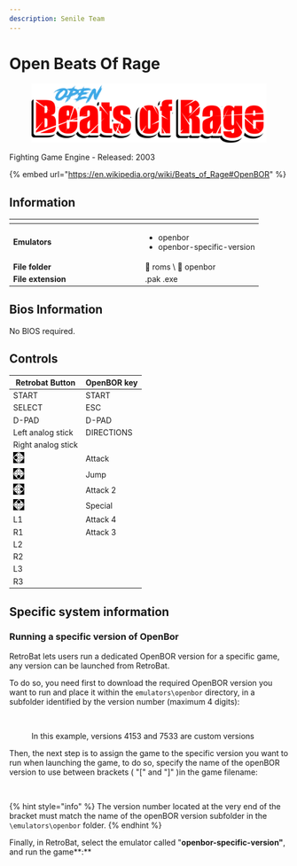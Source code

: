 ```yaml
---
description: Senile Team
---
```


# Open Beats Of Rage

<div align="left">

<figure><img src="https://raw.githubusercontent.com/fabricecaruso/es-theme-carbon/52ff37c9e265587d006945a2ba695b5a962b3a3d/art/logos/openbor.svg" alt=""><figcaption></figcaption></figure>

</div>

Fighting Game Engine - Released: 2003

{% embed url="https://en.wikipedia.org/wiki/Beats_of_Rage#OpenBOR" %}

## Information

<table data-header-hidden><thead><tr><th width="224"></th><th></th></tr></thead><tbody><tr><td><strong>Emulators</strong></td><td><ul><li>openbor</li><li>openbor-specific-version</li></ul></td></tr><tr><td><strong>File folder</strong></td><td><span data-gb-custom-inline data-tag="emoji" data-code="1f4c2">📂</span> roms \ <span data-gb-custom-inline data-tag="emoji" data-code="1f4c2">📂</span> openbor</td></tr><tr><td><strong>File extension</strong></td><td>.pak .exe</td></tr></tbody></table>

## Bios Information

No BIOS required.

## Controls

| Retrobat Button                                | OpenBOR key |
| ---------------------------------------------- | ----------- |
| START                                          | START       |
| SELECT                                         | ESC         |
| D-PAD                                          | D-PAD       |
| Left analog stick                              | DIRECTIONS  |
| Right analog stick                             |             |
| ![](<../../../.gitbook/assets/image (45).png>) | Attack      |
| ![](<../../../.gitbook/assets/image (27).png>) | Jump        |
| ![](<../../../.gitbook/assets/image (13).png>) | Attack 2    |
| ![](<../../../.gitbook/assets/image (47).png>) | Special     |
| L1                                             | Attack 4    |
| R1                                             | Attack 3    |
| L2                                             |             |
| R2                                             |             |
| L3                                             |             |
| R3                                             |             |

## Specific system information

### Running a specific version of OpenBor

RetroBat lets users run a dedicated OpenBOR version for a specific game, any version can be launched from RetroBat.

To do so, you need first to download the required OpenBOR version you want to run and place it within the `emulators\openbor` directory, in a subfolder identified by the version number (maximum 4 digits):

<div align="left">

<figure><img src="https://i.imgur.com/Qun9nDy.png" alt=""><figcaption><p>In this example, versions 4153 and 7533 are custom versions</p></figcaption></figure>

</div>

Then, the next step is to assign the game to the specific version you want to run when launching the game, to do so, specify the name of the openBOR version to use between brackets ( "\[" and "]" )in the game filename:

<div align="left">

<figure><img src="https://i.imgur.com/vVLQjYk.png" alt=""><figcaption></figcaption></figure>

</div>

{% hint style="info" %}
The version number located at the very end of the bracket must match the name of the openBOR version subfolder in the `\emulators\openbor` folder.
{% endhint %}

Finally, in RetroBat, select the emulator called "**openbor-specific-version"**, and run the game**:**

<div align="left">

<figure><img src="https://i.imgur.com/W0Gkhrz.png" alt=""><figcaption></figcaption></figure>

</div>
